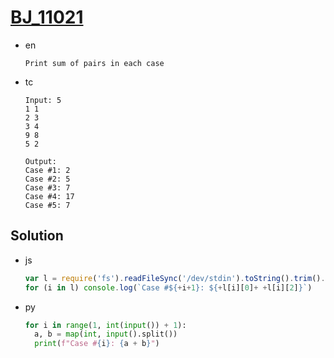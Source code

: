 # [BJ_11021](https://acmicpc.net/problem/11021)

* en

  ```en
  Print sum of pairs in each case
  ```

* tc

  ```tc
  Input: 5
  1 1
  2 3
  3 4
  9 8
  5 2

  Output:
  Case #1: 2
  Case #2: 5
  Case #3: 7
  Case #4: 17
  Case #5: 7
  ```

## Solution

* js

  ```js
  var l = require('fs').readFileSync('/dev/stdin').toString().trim().split('\n').slice(1)
  for (i in l) console.log(`Case #${+i+1}: ${+l[i][0]+ +l[i][2]}`)
  ```

* py

  ```py
  for i in range(1, int(input()) + 1):
    a, b = map(int, input().split())
    print(f"Case #{i}: {a + b}")
  ```
